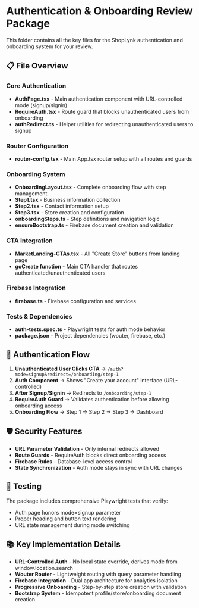 # Authentication & Onboarding Review Package

This folder contains all the key files for the ShopLynk authentication and onboarding system for your review.

## 📋 File Overview

### Core Authentication
- **AuthPage.tsx** - Main authentication component with URL-controlled mode (signup/signin)
- **RequireAuth.tsx** - Route guard that blocks unauthenticated users from onboarding
- **authRedirect.ts** - Helper utilities for redirecting unauthenticated users to signup

### Router Configuration  
- **router-config.tsx** - Main App.tsx router setup with all routes and guards

### Onboarding System
- **OnboardingLayout.tsx** - Complete onboarding flow with step management
- **Step1.tsx** - Business information collection
- **Step2.tsx** - Contact information setup  
- **Step3.tsx** - Store creation and configuration
- **onboardingSteps.ts** - Step definitions and navigation logic
- **ensureBootstrap.ts** - Firebase document creation and validation

### CTA Integration
- **MarketLanding-CTAs.tsx** - All "Create Store" buttons from landing page
- **goCreate function** - Main CTA handler that routes authenticated/unauthenticated users

### Firebase Integration
- **firebase.ts** - Firebase configuration and services

### Tests & Dependencies
- **auth-tests.spec.ts** - Playwright tests for auth mode behavior
- **package.json** - Project dependencies (wouter, firebase, etc.)

## 🔄 Authentication Flow

1. **Unauthenticated User Clicks CTA** → `/auth?mode=signup&redirect=/onboarding/step-1`
2. **Auth Component** → Shows "Create your account" interface (URL-controlled)
3. **After Signup/Signin** → Redirects to `/onboarding/step-1`
4. **RequireAuth Guard** → Validates authentication before allowing onboarding access
5. **Onboarding Flow** → Step 1 → Step 2 → Step 3 → Dashboard

## 🛡️ Security Features

- **URL Parameter Validation** - Only internal redirects allowed
- **Route Guards** - RequireAuth blocks direct onboarding access
- **Firebase Rules** - Database-level access control
- **State Synchronization** - Auth mode stays in sync with URL changes

## 🧪 Testing

The package includes comprehensive Playwright tests that verify:
- Auth page honors mode=signup parameter
- Proper heading and button text rendering
- URL state management during mode switching

## 📚 Key Implementation Details

- **URL-Controlled Auth** - No local state override, derives mode from window.location.search
- **Wouter Router** - Lightweight routing with query parameter handling
- **Firebase Integration** - Dual app architecture for analytics isolation
- **Progressive Onboarding** - Step-by-step store creation with validation
- **Bootstrap System** - Idempotent profile/store/onboarding document creation